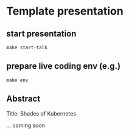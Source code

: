 
# Template presentation

## start presentation
```
make start-talk
```

## prepare live coding env (e.g.)
```
make env
```

## Abstract
Title: Shades of Kubernetes

... coming soon
